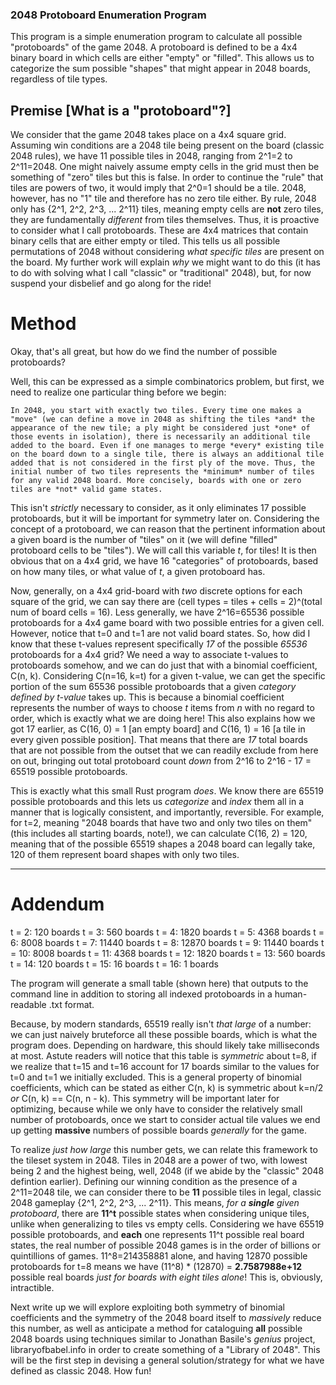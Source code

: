 ### 2048 Protoboard Enumeration Program

This program is a simple enumeration program to calculate all possible "protoboards" of the game 2048. A protoboard is defined to be a 4x4 binary board in which cells are either "empty" or "filled". This allows us to categorize the sum possible "shapes" that might appear in 2048 boards, regardless of tile types.

## Premise [What is a "protoboard"?]

We consider that the game 2048 takes place on a 4x4 square grid. Assuming win conditions are a 2048 tile being present on the board (classic 2048 rules), we have 11 possible tiles in 2048, ranging from 2^1=2 to 2^11=2048. One might naively assume empty cells in the grid must then be something of "zero" tiles but this is false. In order to continue the "rule" that tiles are powers of two, it would imply that 2^0=1 should be a tile. 2048, however, has no "1" tile and therefore has no zero tile either. By rule, 2048 only has {2^1, 2^2, 2^3, ... 2^11} tiles, meaning empty cells are **not** zero tiles, they are fundamentally *different* from tiles themselves. Thus, it is proactive to consider what I call protoboards. These are 4x4 matrices that contain binary cells that are either empty or tiled. This tells us all possible permutations of 2048 without considering *what specific tiles* are present on the board. My further work will explain *why* we might want to do this (it has to do with solving what I call "classic" or "traditional" 2048), but, for now suspend your disbelief and go along for the ride!

# Method

Okay, that's all great, but how do we find the number of possible protoboards?

Well, this can be expressed as a simple combinatorics problem, but first, we need to realize one particular thing before we begin: 

    In 2048, you start with exactly two tiles. Every time one makes a "move" (we can define a move in 2048 as shifting the tiles *and* the appearance of the new tile; a ply might be considered just *one* of those events in isolation), there is necessarily an additional tile added to the board. Even if one manages to merge *every* existing tile on the board down to a single tile, there is always an additional tile added that is not considered in the first ply of the move. Thus, the initial number of two tiles represents the *minimum* number of tiles for any valid 2048 board. More concisely, boards with one or zero tiles are *not* valid game states.

This isn't *strictly* necessary to consider, as it only eliminates 17 possible protoboards, but it will be important for symmetry later on. Considering the concept of a protoboard, we can reason that the pertinent information about a given board is the number of "tiles" on it (we will define "filled" protoboard cells to be "tiles"). We will call this variable *t*, for tiles! It is then obvious that on a 4x4 grid, we have 16 "categories" of protoboards, based on how many tiles, or what value of *t*, a given protoboard has.

Now, generally, on a 4x4 grid-board with *two* discrete options for each square of the grid, we can say there are (cell types = tiles + cells = 2)^(total num of board cells = 16). Less generally, we have 2^16=65536 possible protoboards for a 4x4 game board with two possible entries for a given cell. However, notice that t=0 and t=1 are not valid board states. So, how did I know that these t-values represent specifically *17* of the possible *65536* protoboards for a 4x4 grid? We need a way to associate t-values to protoboards somehow, and we can do just that with a binomial coefficient, C(n, k). Considering C(n=16, k=t) for a given t-value, we can get the specific portion of the sum 65536 possible protoboards that a given *category defined by t-value* takes up. This is because a binomial coefficient represents the number of ways to choose *t* items from *n* with no regard to order, which is exactly what we are doing here! This also explains how we got 17 earlier, as C(16, 0) = 1 [an empty board] and C(16, 1) = 16 [a tile in every given possible position]. That means that there are *17* total boards that are not possible from the outset that we can readily exclude from here on out, bringing out total protoboard count *down* from 2^16 to 2^16 - 17 = 65519 possible protoboards.

This is exactly what this small Rust program *does*. We know there are 65519 possible protoboards and this lets us *categorize* and *index* them all in a manner that is logically consistent, and importantly, reversible. For example, for t=2, meaning "2048 boards that have two and only two tiles on them" (this includes all starting boards, note!), we can calculate C(16, 2) = 120, meaning that of the possible 65519 shapes a 2048 board can legally take, 120 of them represent board shapes with only two tiles.

---

# Addendum

t = 2: 120 boards
t = 3: 560 boards
t = 4: 1820 boards
t = 5: 4368 boards
t = 6: 8008 boards
t = 7: 11440 boards
t = 8: 12870 boards
t = 9: 11440 boards
t = 10: 8008 boards
t = 11: 4368 boards
t = 12: 1820 boards
t = 13: 560 boards
t = 14: 120 boards
t = 15: 16 boards
t = 16: 1 boards

The program will generate a small table (shown here) that outputs to the command line in addition to storing all indexed protoboards in a human-readable .txt format.

Because, by modern standards, 65519 really isn't *that large* of a number: we can just naively bruteforce all these possible boards, which is what the program does. Depending on hardware, this should likely take milliseconds at most. Astute readers will notice that this table is *symmetric* about t=8, if we realize that t=15 and t=16 account for 17 boards similar to the values for t=0 and t=1 we initially excluded. This is a general property of binomial coefficients, which can be stated as either C(n, k) is symmetric about k=n/2 *or* C(n, k) == C(n, n - k). This symmetry will be important later for optimizing, because while we only have to consider the relatively small number of protoboards, once we start to consider actual tile values we end up getting **massive** numbers of possible boards *generally* for the game. 

To realize *just how large* this number gets, we can relate this framework to the tileset system in 2048. Tiles in 2048 are a power of two, with lowest being 2 and the highest being, well, 2048 (if we abide by the "classic" 2048 defintion earlier). Defining our winning condition as the presence of a 2^11=2048 tile, we can consider there to be **11** possible tiles in legal, classic 2048 gameplay {2^1, 2^2, 2^3, ... 2^11}. 
This means, *for a* ***single*** *given protoboard*, there are **11^t** possible states when considering unique tiles, unlike when generalizing to tiles vs empty cells. Considering we have 65519 possible protoboards, and **each** one represents 11^t possible real board states, the real number of possible 2048 games is in the order of billions or quintillions of games. 11^8=214358881 alone, and having 12870 possible protoboards for t=8 means we have (11^8) * (12870) = **2.7587988e+12** possible real boards *just for boards with eight tiles alone*! This is, obviously, intractible.

Next write up we will explore exploiting both symmetry of binomial coefficients and the symmetry of the 2048 board itself to *massively* reduce this number, as well as anticipate a method for cataloguing **all** possible 2048 boards using techniques similar to Jonathan Basile's *genius* project, libraryofbabel.info in order to create something of a "Library of 2048". This will be the first step in devising a general solution/strategy for what we have defined as classic 2048. How fun!
